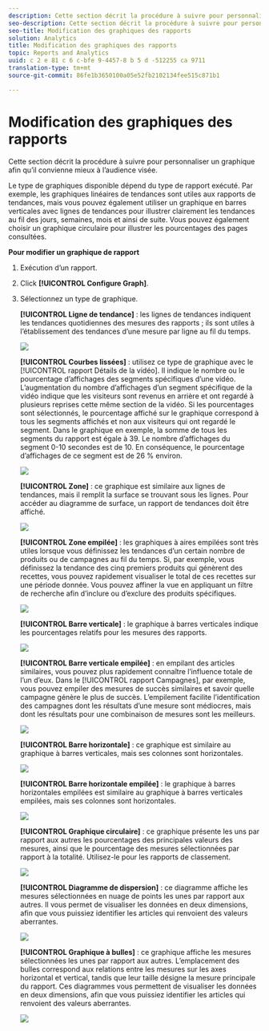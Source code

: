 ```yaml
---
description: Cette section décrit la procédure à suivre pour personnaliser un graphique afin qu’il convienne mieux à l’audience visée.
seo-description: Cette section décrit la procédure à suivre pour personnaliser un graphique afin qu’il convienne mieux à l’audience visée.
seo-title: Modification des graphiques des rapports
solution: Analytics
title: Modification des graphiques des rapports
topic: Reports and Analytics
uuid: c 2 e 81 c 6 c-bfe 9-4457-8 b 5 d -512255 ca 9711
translation-type: tm+mt
source-git-commit: 86fe1b3650100a05e52fb2102134fee515c871b1

---
```



# Modification des graphiques des rapports

Cette section décrit la procédure à suivre pour personnaliser un graphique afin qu’il convienne mieux à l’audience visée.

Le type de graphiques disponible dépend du type de rapport exécuté. Par exemple, les graphiques linéaires de tendances sont utiles aux rapports de tendances, mais vous pouvez également utiliser un graphique en barres verticales avec lignes de tendances pour illustrer clairement les tendances au fil des jours, semaines, mois et ainsi de suite. Vous pouvez également choisir un graphique circulaire pour illustrer les pourcentages des pages consultées.

**Pour modifier un graphique de rapport**

1. Exécution d’un rapport.
1. Click **[!UICONTROL Configure Graph]**.
1. Sélectionnez un type de graphique.

   **[!UICONTROL Ligne de tendance]** : les lignes de tendances indiquent les tendances quotidiennes des mesures des rapports ; ils sont utiles à l’établissement des tendances d’une mesure par ligne au fil du temps.

   ![](assets/graph_trend_line.png)

   **[!UICONTROL Courbes lissées]** : utilisez ce type de graphique avec le [!UICONTROL rapport Détails de la vidéo]. Il indique le nombre ou le pourcentage d’affichages des segments spécifiques d’une vidéo. L’augmentation du nombre d’affichages d’un segment spécifique de la vidéo indique que les visiteurs sont revenus en arrière et ont regardé à plusieurs reprises cette même section de la vidéo. Si les pourcentages sont sélectionnés, le pourcentage affiché sur le graphique correspond à tous les segments affichés et non aux visiteurs qui ont regardé le segment. Dans le graphique en exemple, la somme de tous les segments du rapport est égale à 39. Le nombre d’affichages du segment 0-10 secondes est de 10. En conséquence, le pourcentage d’affichages de ce segment est de 26 % environ.

   ![](assets/graph_smooth_line.png)

   **[!UICONTROL Zone]** : ce graphique est similaire aux lignes de tendances, mais il remplit la surface se trouvant sous les lignes. Pour accéder au diagramme de surface, un rapport de tendances doit être affiché.

   ![](assets/graph_area.png)

   **[!UICONTROL Zone empilée]** : les graphiques à aires empilées sont très utiles lorsque vous définissez les tendances d’un certain nombre de produits ou de campagnes au fil du temps. Si, par exemple, vous définissez la tendance des cinq premiers produits qui génèrent des recettes, vous pouvez rapidement visualiser le total de ces recettes sur une période donnée. Vous pouvez affiner la vue en appliquant un filtre de recherche afin d’inclure ou d’exclure des produits spécifiques.

   ![](assets/graph_stacked_area.png)

   **[!UICONTROL Barre verticale]** : le graphique à barres verticales indique les pourcentages relatifs pour les mesures des rapports.

   ![](assets/graph_vertical_bars.png)

   **[!UICONTROL Barre verticale empilée]** : en empilant des articles similaires, vous pouvez plus rapidement connaître l’influence totale de l’un d’eux. Dans le [!UICONTROL rapport Campagnes], par exemple, vous pouvez empiler des mesures de succès similaires et savoir quelle campagne génère le plus de succès. L’empilement facilite l’identification des campagnes dont les résultats d’une mesure sont médiocres, mais dont les résultats pour une combinaison de mesures sont les meilleurs.

   ![](assets/graph_stacked_vertical.png)

   **[!UICONTROL Barre horizontale]** : ce graphique est similaire au graphique à barres verticales, mais ses colonnes sont horizontales.

   ![](assets/graph_horizontal_bar.png)

   **[!UICONTROL Barre horizontale empilée]** : le graphique à barres horizontales empilées est similaire au graphique à barres verticales empilées, mais ses colonnes sont horizontales.

   ![](assets/graph_stacked_horizontal.png)

   **[!UICONTROL Graphique circulaire]** : ce graphique présente les uns par rapport aux autres les pourcentages des principales valeurs des mesures, ainsi que le pourcentage des mesures sélectionnées par rapport à la totalité. Utilisez-le pour les rapports de classement.

   ![](assets/graph_pie.png)

   **[!UICONTROL Diagramme de dispersion]** : ce diagramme affiche les mesures sélectionnées en nuage de points les unes par rapport aux autres. Il vous permet de visualiser les données en deux dimensions, afin que vous puissiez identifier les articles qui renvoient des valeurs aberrantes.

   ![](assets/graph_scatter.png)

   **[!UICONTROL Graphique à bulles]** : ce graphique affiche les mesures sélectionnées les unes par rapport aux autres. L’emplacement des bulles correspond aux relations entre les mesures sur les axes horizontal et vertical, tandis que leur taille désigne la mesure principale du rapport. Ces diagrammes vous permettent de visualiser les données en deux dimensions, afin que vous puissiez identifier les articles qui renvoient des valeurs aberrantes.

   ![](assets/graph_bubble.png)

